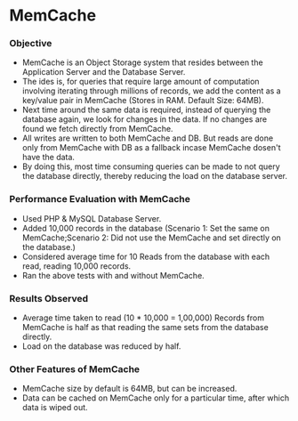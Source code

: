 MemCache
========

### Objective
 
 - MemCache is an Object Storage system that resides between the Application Server and the Database Server.
 - The ides is, for queries that require large amount of computation involving iterating through millions of records, we add the content as a key/value pair in MemCache (Stores in RAM. Default Size: 64MB).
 - Next time around the same data is required, instead of querying the database again, we look for changes in the data. If no changes are found we fetch directly from MemCache.
 - All writes are written to both MemCache and DB. But reads are done only from MemCache with DB as a fallback incase MemCache dosen't have the data.
 - By doing this, most time consuming queries can be made to not query the database directly, thereby reducing the load on the database server.



### Performance Evaluation with MemCache

 - Used PHP & MySQL Database Server.
 - Added 10,000 records in the database (Scenario 1: Set the same on MemCache;Scenario 2: Did not use the MemCache and set directly on the database.)
 - Considered average time for 10 Reads from the database with each read, reading 10,000 records.
 - Ran the above tests with and without MemCache.


### Results Observed

 - Average time taken to read (10 * 10,000 = 1,00,000) Records from MemCache is half as that reading the same sets from the database directly.
 - Load on the database was reduced by half.


### Other Features of MemCache

 - MemCache size by default is 64MB, but can be increased.
 - Data can be cached on MemCache only for a particular time, after which data is wiped out.






